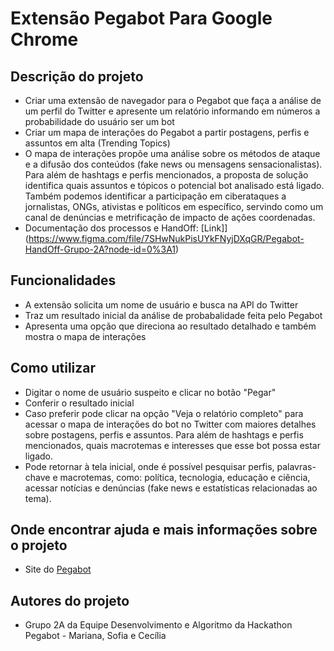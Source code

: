 # Extensão Pegabot Para Google Chrome

## Descrição do projeto 
* Criar uma extensão de navegador para o Pegabot que faça a análise de um perfil do Twitter e apresente um relatório informando em números a probabilidade do usuário ser um bot
* Criar um mapa de interações do Pegabot a partir postagens, perfis e assuntos em alta (Trending Topics)
* O mapa de interações propõe uma análise sobre os métodos de ataque e a difusão dos conteúdos (fake news ou mensagens sensacionalistas). Para além de hashtags e perfis mencionados, a proposta de solução identifica quais assuntos e tópicos o potencial bot analisado está ligado. Também podemos identificar a participação em ciberataques a jornalistas, ONGs, ativistas e políticos em específico, servindo como um canal de denúncias e metrificação de impacto de ações coordenadas.
* Documentação dos processos e HandOff: [Link]](https://www.figma.com/file/7SHwNukPisUYkFNyjDXqGR/Pegabot-HandOff-Grupo-2A?node-id=0%3A1)

## Funcionalidades
* A extensão solicita um nome de usuário e busca na API do Twitter
* Traz um resultado inicial da análise de probabalidade feita pelo Pegabot
* Apresenta uma opção que direciona ao resultado detalhado e também mostra o mapa de interações

## Como utilizar
* Digitar o nome de usuário suspeito e clicar no botão "Pegar"
* Conferir o resultado inicial
* Caso preferir pode clicar na opção "Veja o relatório completo" para acessar o mapa de interações do bot no Twitter com maiores detalhes sobre  postagens, perfis e assuntos. Para além de hashtags e perfis mencionados, quais macrotemas e interesses que esse bot possa estar ligado.
* Pode retornar à tela inicial, onde é possível pesquisar perfis, palavras-chave e macrotemas, como: política, tecnologia, educação e ciência, acessar notícias e denúncias (fake news e estatísticas relacionadas ao tema).

## Onde encontrar ajuda e mais informações sobre o projeto
* Site do [Pegabot](https://pegabot.com.br/)

## Autores do projeto
* Grupo 2A da Equipe Desenvolvimento e Algoritmo da Hackathon Pegabot - Mariana, Sofia e Cecília